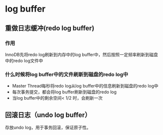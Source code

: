 # log buffer

## 重做日志缓冲(redo log buffer)

### 作用

InnoDB先将redo log刷新到内存中的log buffer中，然后按照一定频率刷新到磁盘中的redo log文件中

### 什么时候将log buffer中的文件刷新到磁盘的redo log中

- Master Thread每秒将redo log从log buffer中的信息刷新到磁盘的redo log中
- 每次事务提交，都会将log buffer刷新到磁盘的redo log
- 当log buffer中的剩余空间< 1/2 时，会刷新一次

## 回滚日志（undo log buffer）

存放undo log，用于事务回滚，保证原子性。



